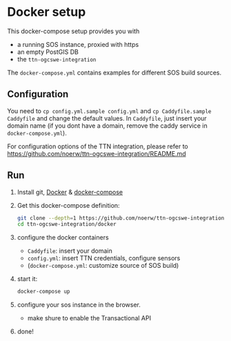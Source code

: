 # Docker setup

This docker-compose setup provides you with

- a running SOS instance, proxied with https
- an empty PostGIS DB
- the `ttn-ogcswe-integration`

The `docker-compose.yml` contains examples for different SOS build sources.

## Configuration
You need to  `cp config.yml.sample config.yml` and `cp Caddyfile.sample Caddyfile`
and change the default values. In `Caddyfile`, just insert your domain name
(if you dont have a domain, remove the caddy service in `docker-compose.yml`).

For configuration options of the TTN integration, please refer to <https://github.com/noerw/ttn-ogcswe-integration/README.md>

## Run
1. Install git, [Docker](https://docs.docker.com/engine/installation/) & [docker-compose](https://docs.docker.com/compose/install/)

2. Get this docker-compose definition:
    ```sh
    git clone --depth=1 https://github.com/noerw/ttn-ogcswe-integration
    cd ttn-ogcswe-integration/docker
    ```
3. configure the docker containers
    - `Caddyfile`: insert your domain
    - `config.yml`: insert TTN credentials, configure sensors
    - (`docker-compose.yml`: customize source of SOS build)
4. start it:
    ```sh
    docker-compose up
    ```
5. configure your sos instance in the browser.
    - make shure to enable the Transactional API 
6. done!
